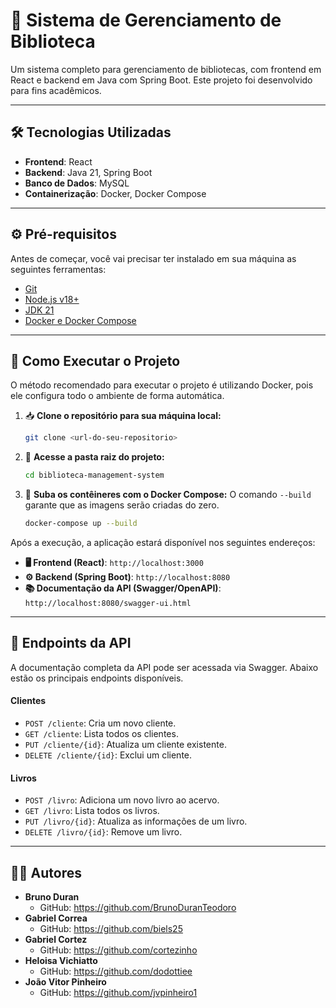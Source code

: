 # 📖 Sistema de Gerenciamento de Biblioteca

Um sistema completo para gerenciamento de bibliotecas, com frontend em React e backend em Java com Spring Boot. Este projeto foi desenvolvido para fins acadêmicos.

---

## 🛠️ Tecnologias Utilizadas

-   **Frontend**: React
-   **Backend**: Java 21, Spring Boot
-   **Banco de Dados**: MySQL
-   **Containerização**: Docker, Docker Compose

---

## ⚙️ Pré-requisitos

Antes de começar, você vai precisar ter instalado em sua máquina as seguintes ferramentas:

-   [Git](https://git-scm.com)
-   [Node.js v18+](https://nodejs.org/en/)
-   [JDK 21](https://www.oracle.com/java/technologies/downloads/#java21)
-   [Docker e Docker Compose](https://www.docker.com/get-started)

---

## 🚀 Como Executar o Projeto

O método recomendado para executar o projeto é utilizando Docker, pois ele configura todo o ambiente de forma automática.

1.  📥 **Clone o repositório para sua máquina local:**
    ```bash
    git clone <url-do-seu-repositorio>
    ```

2.  📂 **Acesse a pasta raiz do projeto:**
    ```bash
    cd biblioteca-management-system
    ```

3.  🐳 **Suba os contêineres com o Docker Compose:**
    O comando `--build` garante que as imagens serão criadas do zero.
    ```bash
    docker-compose up --build
    ```

Após a execução, a aplicação estará disponível nos seguintes endereços:

-   **🖥️ Frontend (React)**: `http://localhost:3000`
-   **⚙️ Backend (Spring Boot)**: `http://localhost:8080`
-   **📚 Documentação da API (Swagger/OpenAPI)**: `http://localhost:8080/swagger-ui.html`

---

## 📝 Endpoints da API

A documentação completa da API pode ser acessada via Swagger. Abaixo estão os principais endpoints disponíveis.

#### Clientes

-   `POST /cliente`: Cria um novo cliente.
-   `GET /cliente`: Lista todos os clientes.
-   `PUT /cliente/{id}`: Atualiza um cliente existente.
-   `DELETE /cliente/{id}`: Exclui um cliente.

#### Livros

-   `POST /livro`: Adiciona um novo livro ao acervo.
-   `GET /livro`: Lista todos os livros.
-   `PUT /livro/{id}`: Atualiza as informações de um livro.
-   `DELETE /livro/{id}`: Remove um livro.

---

## 👨‍💻 Autores
    
-   **Bruno Duran**
    -   GitHub: https://github.com/BrunoDuranTeodoro
-   **Gabriel Correa**
    -   GitHub: https://github.com/biels25
-   **Gabriel Cortez**
    -   GitHub: https://github.com/cortezinho
-   **Heloisa Vichiatto**
    -   GitHub: https://github.com/dodottiee
-   **João Vitor Pinheiro**
    -   GitHub: https://github.com/jvpinheiro1
